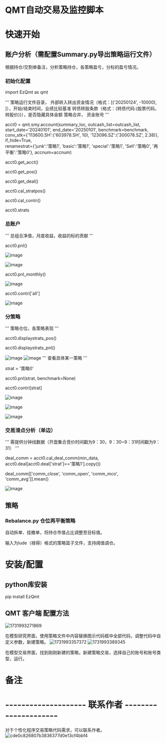 # QMT自动交易及监控脚本

# 快速开始

## 账户分析（需配置Summary.py导出策略运行文件）

根据持仓/交割单备注，分析策略持仓，各策略盈亏，分标的盈亏情况。

### 初始化配置

import EzQmt as qmt

'''
策略运行文件目录， 外部转入转出资金情况（格式：[('20250124', -10000), ]），开始/结束时间，业绩比较基准
转债转股条款（格式：{转债代码:(股票代码，转股价)}），是否隐藏具体金额
策略合并， 资金账号
'''

acct0 = qmt.smy.account(summary_loc, outcash_list=outcash_list, start_date='20240101', end_date='20250101', benchmark=benchmark,\
            conv_stk={'113600.SH':('603978.SH', 10), '123096.SZ':('300078.SZ', 2.38)}, if_hide=True, \
                renamestrat={'junk':'策略1', 'basic':'策略1', 'special':'策略1', 'Sell':'策略0', '再平衡':'策略0'}, accnum=accnum)
                
acct0.get_acct()

acct0.get_pos()

acct0.get_deal()

acct0.cal_stratpos()

acct0.cal_contri()

acct0.strats

### 总账户

'''
总组合净值，月度收益，收益的标的贡献
'''

acct0.pnl()

![image](https://github.com/user-attachments/assets/f044754e-8e49-4145-8e16-c9f683650a2f)

![image](https://github.com/user-attachments/assets/5377d28a-f8be-4584-8677-fa6d7b5d5761)

acct0.pnl_monthly()

![image](https://github.com/user-attachments/assets/5ee0e60e-8ea2-476d-8079-ba9b2f088155)

acct0.contri['all']

![image](https://github.com/user-attachments/assets/04c8617a-4990-4e0a-a0cb-a5b2f706db57)


### 分策略

'''
策略仓位，各策略表现
'''

acct0.displaystrats_pos()

acct0.displaystrats_pnl()

![image](https://github.com/user-attachments/assets/385a996c-8d64-4ce6-b488-298251ae8d03)
![image](https://github.com/user-attachments/assets/b25c20d3-9071-4a10-8468-593d1258f9c6)
'''
查看具体某一策略
'''

strat = '策略0'

acct0.pnl(strat, benchmark=None)

acct0.contri[strat]

![image](https://github.com/user-attachments/assets/ed40a08e-5a8b-471c-8961-5680fbabba2e)

![image](https://github.com/user-attachments/assets/9041d466-2ddd-412f-9461-9d4ef0fc4b02)

![image](https://github.com/user-attachments/assets/71897e1e-6c0e-4f7f-b885-1752600a6431)

### 交易滑点分析（单边）
'''
需提供分钟线数据（开盘集合竞价时间戳为9：30，9：30~9：31时间戳为9：31）
'''

deal_comm = acct0.cal_deal_comm(min_data, acct0.deal[acct0.deal['strat']=='策略1'].copy())

deal_comm[['comm_close', 'comm_open', 'comm_mco', 'comm_avg']].mean()

![image](https://github.com/user-attachments/assets/2675f059-20b8-4efd-8550-ac9ac52d1fdb)


## 策略
### Rebalance.py 仓位再平衡策略

自动拆单、挂撤单，将持仓市值占比调整至目标值。

输入为lude（禄得）格式的策略篮子文件，支持阈值调仓。


# 安装/配置

## python库安装
pip install EzQmt

## QMT 客户端 配置方法
![1731993271869](https://github.com/user-attachments/assets/d7852645-305f-4b93-ba9c-87d1a0643e9d)

在模型研究界面，使用策略文件中内容替换图示代码框中全部代码，调整代码中自定义参数，新建策略。
![1731993357372](https://github.com/user-attachments/assets/d7a5f601-cd73-4daa-a150-55ff65418a2f)
![1731993389345](https://github.com/user-attachments/assets/0481d6f8-5814-4b2a-b9b8-50345dd450f3)

在模型交易界面，找到刚刚新建的策略，新建策略交易，选择自己的账号和账号类型，运行。

# 备注


# -------------------- 联系作者 ---------------------
对于个性化程序交易策略代码需求，可以联系作者。
![cde0c826807b3836377d0e13cf4bbf4](https://github.com/user-attachments/assets/3954cec9-8d4e-481c-a014-2ec971ab7cb4)

